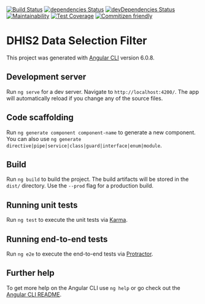 [![Build Status](https://travis-ci.org/hisptz/ngx-dhis2-data-filter.svg?branch=develop)](https://travis-ci.org/hisptz/ngx-dhis2-data-filter)
[![dependencies Status](https://david-dm.org/hisptz/ngx-dhis2-data-filter/status.svg)](https://david-dm.org/hisptz/ngx-dhis2-data-filter)
[![devDependencies Status](https://david-dm.org/hisptz/ngx-dhis2-data-filter/dev-status.svg)](https://david-dm.org/hisptz/ngx-dhis2-data-filter?type=dev)
[![Maintainability](https://api.codeclimate.com/v1/badges/0b612e6f4e80f373e11c/maintainability)](https://codeclimate.com/github/hisptz/ngx-dhis2-data-filter/maintainability)
[![Test Coverage](https://api.codeclimate.com/v1/badges/0b612e6f4e80f373e11c/test_coverage)](https://codeclimate.com/github/hisptz/ngx-dhis2-data-filter/test_coverage)
[![Commitizen friendly](https://img.shields.io/badge/commitizen-friendly-brightgreen.svg)](http://commitizen.github.io/cz-cli/)

# DHIS2 Data Selection Filter

This project was generated with [Angular CLI](https://github.com/angular/angular-cli) version 6.0.8.

## Development server

Run `ng serve` for a dev server. Navigate to `http://localhost:4200/`. The app will automatically reload if you change any of the source files.

## Code scaffolding

Run `ng generate component component-name` to generate a new component. You can also use `ng generate directive|pipe|service|class|guard|interface|enum|module`.

## Build

Run `ng build` to build the project. The build artifacts will be stored in the `dist/` directory. Use the `--prod` flag for a production build.

## Running unit tests

Run `ng test` to execute the unit tests via [Karma](https://karma-runner.github.io).

## Running end-to-end tests

Run `ng e2e` to execute the end-to-end tests via [Protractor](http://www.protractortest.org/).

## Further help

To get more help on the Angular CLI use `ng help` or go check out the [Angular CLI README](https://github.com/angular/angular-cli/blob/master/README.md).
